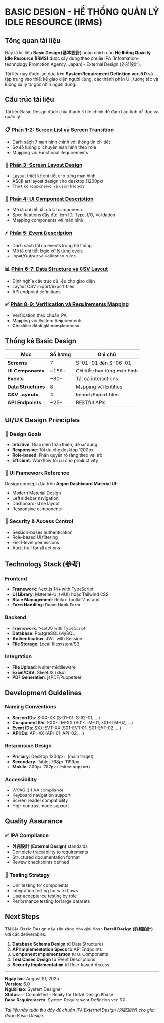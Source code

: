 # BASIC DESIGN - HỂ THỐNG QUẢN LÝ IDLE RESOURCE (IRMS)

## Tổng quan tài liệu

Đây là tài liệu **Basic Design (基本設計)** hoàn chỉnh cho **Hệ thống Quản lý Idle Resource (IRMS)** được xây dựng theo chuẩn IPA (Information-technology Promotion Agency, Japan) - External Design (外部設計).

Tài liệu này được tạo dựa trên **System Requirement Definition ver-5.0** và tập trung vào thiết kế giao diện người dùng, các thành phần UI, tương tác và luồng xử lý từ góc nhìn người dùng.

## Cấu trúc tài liệu

Tài liệu Basic Design được chia thành 6 file chính để đảm bảo tính dễ đọc và quản lý:

### 📋 [Phần 1-2: Screen List và Screen Transition](01-screen-list-and-transition.md)
- Danh sách 7 màn hình chính với thông tin chi tiết
- Sơ đồ luồng di chuyển màn hình theo role
- Mapping với Functional Requirements

### 🎨 [Phần 3: Screen Layout Design](02-screen-layout-design.md)
- Layout thiết kế chi tiết cho từng màn hình
- ASCII art layout design cho desktop (1200px)
- Thiết kế responsive và user-friendly

### 🧩 [Phần 4: UI Component Description](03-ui-component-description.md)
- Mô tả chi tiết tất cả UI components
- Specifications đầy đủ: Item ID, Type, I/O, Validation
- Mapping components với màn hình

### ⚡ [Phần 5: Event Description](04-event-description.md)
- Danh sách tất cả events trong hệ thống
- Mô tả chi tiết logic xử lý từng event
- Input/Output và validation rules

### 📊 [Phần 6-7: Data Structure và CSV Layout](05-data-structure-and-csv-layout.md)
- Định nghĩa cấu trúc dữ liệu cho giao diện
- Layout CSV import/export files
- API endpoint definitions

### ✅ [Phần 8-9: Verification và Requirements Mapping](06-verification-and-requirement-mapping.md)
- Verification theo chuẩn IPA
- Mapping với System Requirements
- Checklist đánh giá completeness

## Thống kê Basic Design

| Mục | Số lượng | Ghi chú |
|-----|----------|---------|
| **Screens** | 7 | S-01-01 đến S-06-01 |
| **UI Components** | ~150+ | Chi tiết theo từng màn hình |
| **Events** | ~80+ | Tất cả interactions |
| **Data Structures** | 8 | Mapping với Entities |
| **CSV Layouts** | 4 | Import/Export files |
| **API Endpoints** | ~25+ | RESTful APIs |

## UI/UX Design Principles

### 🎯 Design Goals
- **Intuitive**: Giao diện thân thiện, dễ sử dụng
- **Responsive**: Tối ưu cho desktop 1200px
- **Role-based**: Phân quyền rõ ràng theo vai trò
- **Efficient**: Workflow tối ưu cho productivity

### 🎨 UI Framework Reference
Design concept dựa trên **Argon Dashboard Material UI**:
- Modern Material Design
- Left sidebar navigation
- Dashboard-style layout
- Responsive components

### 🔐 Security & Access Control
- Session-based authentication
- Role-based UI filtering
- Field-level permissions
- Audit trail for all actions

## Technology Stack (参考)

### Frontend
- **Framework**: Next.js 14+ with TypeScript
- **UI Library**: Material-UI (MUI) hoặc Tailwind CSS
- **State Management**: Redux Toolkit/Zustand
- **Form Handling**: React Hook Form

### Backend
- **Framework**: NestJS with TypeScript
- **Database**: PostgreSQL/MySQL
- **Authentication**: JWT with Session
- **File Storage**: Local filesystem/S3

### Integration
- **File Upload**: Multer middleware
- **Excel/CSV**: SheetJS (xlsx)
- **PDF Generation**: jsPDF/Puppeteer

## Development Guidelines

### Naming Conventions
- **Screen IDs**: S-XX-XX (S-01-01, S-02-01, ...)
- **Component IDs**: SXX-ITM-XX (S01-ITM-01, S01-ITM-02, ...)
- **Event IDs**: SXX-EVT-XX (S01-EVT-01, S01-EVT-02, ...)
- **API IDs**: API-XX (API-01, API-02, ...)

### Responsive Design
- **Primary**: Desktop 1200px+ (main target)
- **Secondary**: Tablet 768px-1199px
- **Mobile**: 360px-767px (limited support)

### Accessibility
- WCAG 2.1 AA compliance
- Keyboard navigation support
- Screen reader compatibility
- High contrast mode support

## Quality Assurance

### ✅ IPA Compliance
- **外部設計 (External Design)** standards
- Complete traceability to requirements
- Structured documentation format
- Review checkpoints defined

### 🧪 Testing Strategy
- Unit testing for components
- Integration testing for workflows
- User acceptance testing by role
- Performance testing for large datasets

## Next Steps

Tài liệu Basic Design này sẵn sàng cho giai đoạn **Detail Design (詳細設計)** với các deliverables:

1. **Database Schema Design** từ Data Structures
2. **API Implementation Specs** từ API Endpoints  
3. **Component Implementation** từ UI Components
4. **Test Cases Design** từ Event Descriptions
5. **Security Implementation** từ Role-based Access

---

**Ngày tạo**: August 10, 2025  
**Version**: 6.0  
**Người tạo**: System Designer  
**Status**: ✅ Completed - Ready for Detail Design Phase  
**Base Requirements**: System Requirement Definition ver-5.0

*Tài liệu này tuân thủ đầy đủ chuẩn IPA External Design (外部設計) cho giai đoạn Basic Design.*
